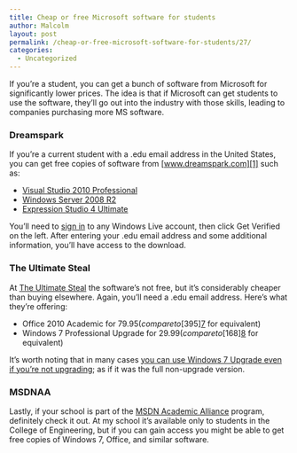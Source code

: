 ```yaml
---
title: Cheap or free Microsoft software for students
author: Malcolm
layout: post
permalink: /cheap-or-free-microsoft-software-for-students/27/
categories:
  - Uncategorized
---
```

If you&#8217;re a student, you can get a bunch of software from Microsoft for significantly lower prices. The idea is that if Microsoft can get students to use the software, they&#8217;ll go out into the industry with those skills, leading to companies purchasing more MS software.

### Dreamspark

If you&#8217;re a current student with a .edu email address in the United States, you can get free copies of software from [www.dreamspark.com][1] such as:

  * [Visual Studio 2010 Professional][2]
  * [Windows Server 2008 R2][3]
  * [Expression Studio 4 Ultimate][4]

You&#8217;ll need to [sign in][5] to any Windows Live account, then click Get Verified on the left. After entering your .edu email address and some additional information, you&#8217;ll have access to the download.

### The Ultimate Steal

At [The Ultimate Steal][6] the software&#8217;s not free, but it&#8217;s considerably cheaper than buying elsewhere. Again, you&#8217;ll need a .edu email address. Here&#8217;s what they&#8217;re offering:

  * Office 2010 Academic for $79.95 (compare to [$395][7] for equivalent)
  * Windows 7 Professional Upgrade for $29.99 (compare to [$168][8] for equivalent)

It&#8217;s worth noting that in many cases [you can use Windows 7 Upgrade even if you&#8217;re not upgrading][9]; as if it was the full non-upgrade version.

### MSDNAA

Lastly, if your school is part of the [MSDN Academic Alliance][10] program, definitely check it out. At my school it&#8217;s available only to students in the College of Engineering, but if you can gain access you might be able to get free copies of Windows 7, Office, and similar software.

 [1]: http://www.dreamspark.com
 [2]: https://www.dreamspark.com/Products/Product.aspx?ProductId=25
 [3]: https://www.dreamspark.com/Products/Product.aspx?ProductId=17
 [4]: https://www.dreamspark.com/Products/Product.aspx?ProductId=31
 [5]: https://login.live.com
 [6]: http://www.theultimatesteal.com
 [7]: http://www.amazon.com/gp/product/B0036Z0NW6
 [8]: http://www.amazon.com/gp/product/B002DHGM50/ref=as_li_qf_sp_asin_tl?ie=UTF8&tag=malccrum-20&linkCode=as2&camp=217145&creative=399353&creativeASIN=B002DHGM50
 [9]: http://www.winsupersite.com/article/windows-7/clean-install-windows-7-with-upgrade-media
 [10]: http://msdn.microsoft.com/en-us/academic/bb250591